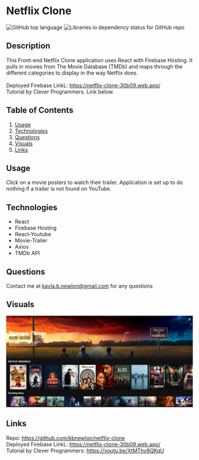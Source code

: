# Netflix Clone


![GitHub top language](https://img.shields.io/github/languages/top/kbnewlon/netflix-clone) ![Libraries.io dependency status for GitHub repo](https://img.shields.io/badge/license-MIT_License-yellowgreen)

## Description
This Front-end Netflix Clone application uses React with Firebase Hosting. It pulls in movies from The Movie Database (TMDb) and maps through the different categories to display in the way Netflix does. 
<br><br>
Deployed Firebase LinkL: https://netflix-clone-30b09.web.app/
<br>
Tutorial by Clever Programmers. Link below.


## **Table of Contents**
1. [Usage](#usage)
2. [Technologies](#technologies)
3. [Questions](#questions)
4. [Visuals](#visuals)
5. [Links](#links)


## **Usage**
Click on a movie posters to watch their trailer. Application is set up to do nothing if a trailer is not found on YouTube. 

## **Technologies**
* React
* Firebase Hosting
* React-Youtube
* Movie-Trailer
* Axios
* TMDb API

## **Questions**
Contact me at kayla.b.newlon@gmail.com for any questions 

## **Visuals**
![Screenshot of Application](readme-images/screenshot_app.PNG)

## **Links**
Repo: https://github.com/kbnewlon/netflix-clone<br>
Deployed Firebase LinkL: https://netflix-clone-30b09.web.app/<br>
Tutorial by Clever Programmers: https://youtu.be/XtMThy8QKqU 